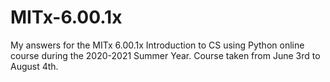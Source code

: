 # MITx-6.00.1x
My answers for the MITx 6.00.1x Introduction to CS using Python online course during the 2020-2021 Summer Year. 
Course taken from June 3rd to August 4th. 
